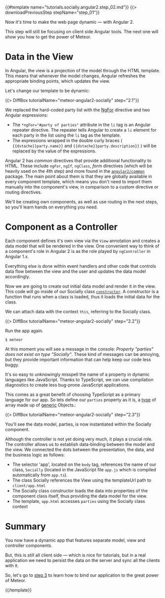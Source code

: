 {{#template name="tutorials.socially.angular2.step_02.md"}}
{{> downloadPreviousStep stepName="step_01"}}

Now it's time to make the web page dynamic — with Angular 2.

This step will still be focusing on client side Angular tools. The next one will show you how to get the power of Meteor.

# Data in the View

In Angular, the view is a projection of the model through the HTML template. This means that whenever the model changes, Angular refreshes the appropriate binding points, which updates the view.

Let's change our template to be dynamic:

{{> DiffBox tutorialName="meteor-angular2-socially" step="2.1"}}

We replaced the hard-coded party list with the [NgFor](https://angular.io/docs/js/latest/api/directives/NgFor-class.html) directive and two Angular expressions:

- The `*ngFor="#party of parties"` attribute in the `li` tag is an Angular repeater directive. The repeater tells Angular to create a `li` element for each party in the list using the `li` tag as the template.
- The expressions wrapped in the double curly braces ( `{{dstache}}party.name}}` and `{{dstache}}party.description}}` ) will be replaced by the value of the expressions.

Angular 2 has _common_ directives that provide additional functionality to HTML. These include `ngFor`, `ngIf`, `ngClass`, _form_ directives (which will be heavily used on the 4th step) and more found in the [`angular2/common`](https://angular.io/docs/ts/latest/api/common/) package. The main point about them is that they are globally available in every component template, which means you don't need to import them manually into the component's view, in comparison to a custom directive or routing directives.

We'll be creating own components, as well as use routing in the next steps, so you'll learn hands on everything you need.

# Component as a Controller

Each component defines it's own view via the `View` annotation and creates a data model that will be rendered in the view. One convenient way to think of a component's role in Angular 2 is as the role played by `ngController` in Angular 1.x.

Everything else is done within event handlers and other code that controls data flow between the view and the user
and updates the data model accordingly.

Now we are going to create out initial data model and render it in the view.
This code will go inside of our Socially class [`constructor`](https://developer.mozilla.org/en-US/docs/Web/JavaScript/Reference/Classes/constructor). A constructor is a function that runs when a class is loaded, thus it loads the initial data for the class.

We can attach data with the context `this`, referring to the Socially class.

{{> DiffBox tutorialName="meteor-angular2-socially" step="2.2"}}

Run the app again.

    $ meteor

At this moment you will see a message in the console: _Property "parties" does not exist on type "Socially"_.
These kind of messages can be annoying, but they provide important information that can help keep our code less buggy.

It's so easy to unknowingly misspell the name of a property in dynamic languages like JavaScript.
Thanks to TypeScript, we can use compilation diagnostics to create less bug-prone JavaScript applications.

This comes as a great benefit of choosing TypeScript as a primary language
for our app. So lets define our `parties` property as it is, a [type](http://www.typescriptlang.org/Handbook#basic-types) of array made up of [generic](http://www.typescriptlang.org/Handbook#generics) Objects.:

{{> DiffBox tutorialName="meteor-angular2-socially" step="2.3"}}

You'll see the data model, parties, is now instantiated within the Socially component.

Although the controller is not yet doing very much, it plays a crucial role. The controller allows us to establish data-binding between the model and the view. We connected the dots between the presentation, the data, and the business logic as follows:

- The selector 'app', located on the `body` tag, references the name of our class, `Socially` (located in the JavaScript file `app.js` which is compiled automatically from `app.ts`).
- The class Socially references the View using the templateUrl path to `client/app.html`
- The Socially class constructor loads the data into properties of the component class itself, thus providing the data model for the view.
- The template, `app.html` accesses `parties` using the Socially class context

# Summary

You now have a dynamic app that features separate model, view and controller components.

But, this is still all client side — which is nice for tutorials, but in a real application we need to persist the data on the server and sync all the clients with it.

So, let's go to [step 3](/tutorials/angular2/3-way-data-binding) to learn how to bind our application to the great power of Meteor.

{{/template}}

